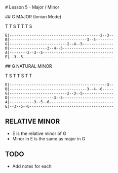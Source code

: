 
# Lesson 5 - Major / Minor

## G MAJOR (Ionian Mode)

T T S T T T S

```
E|-----------------------------------------2--3--
B|-----------------------------------3--5--------
G|--------------------------2--4--5--------------
D|-----------------2--4--5-----------------------
A|--------2--3--5--------------------------------
E|--3--5-----------------------------------------
```

## G NATURAL MINOR

T S T T S T T

```
E|--------------------------------------------3--
B|-----------------------------------3--4--6-----
G|--------------------------2--3--5--------------
D|--------------------3--5-----------------------
A|-----------3--5--6-----------------------------
E|--3--5--6--------------------------------------
```

## RELATIVE MINOR

- E is the relative minor of G
- Minor in E is the same as major in G

## TODO

- Add notes for each
